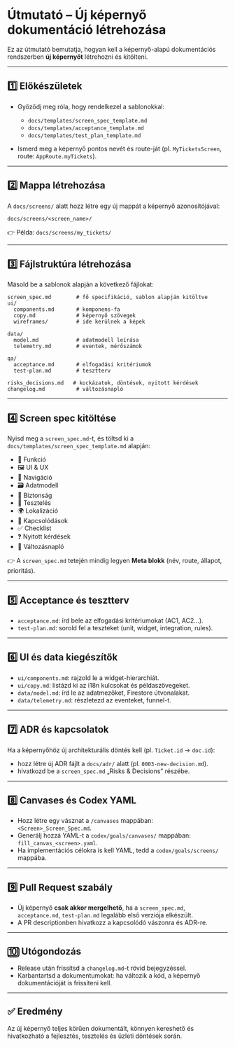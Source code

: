 # Útmutató – Új képernyő dokumentáció létrehozása

Ez az útmutató bemutatja, hogyan kell a képernyő-alapú dokumentációs rendszerben **új képernyőt** létrehozni és kitölteni.

---

## 1️⃣ Előkészületek

* Győződj meg róla, hogy rendelkezel a sablonokkal:

  * `docs/templates/screen_spec_template.md`
  * `docs/templates/acceptance_template.md`
  * `docs/templates/test_plan_template.md`
* Ismerd meg a képernyő pontos nevét és route-ját (pl. `MyTicketsScreen`, route: `AppRoute.myTickets`).

---

## 2️⃣ Mappa létrehozása

A `docs/screens/` alatt hozz létre egy új mappát a képernyő azonosítójával:

```
docs/screens/<screen_name>/
```

👉 Példa: `docs/screens/my_tickets/`

---

## 3️⃣ Fájlstruktúra létrehozása

Másold be a sablonok alapján a következő fájlokat:

```
screen_spec.md        # fő specifikáció, sablon alapján kitöltve
ui/
  components.md       # komponens-fa
  copy.md             # képernyő szövegek
  wireframes/         # ide kerülnek a képek

data/
  model.md            # adatmodell leírása
  telemetry.md        # eventek, mérőszámok

qa/
  acceptance.md       # elfogadási kritériumok
  test-plan.md        # tesztterv

risks_decisions.md   # kockázatok, döntések, nyitott kérdések
changelog.md          # változásnapló
```

---

## 4️⃣ Screen spec kitöltése

Nyisd meg a `screen_spec.md`-t, és töltsd ki a `docs/templates/screen_spec_template.md` alapján:

* 🎯 Funkció
* 🖼️ UI & UX
* 🔗 Navigáció
* 🗃️ Adatmodell
* 🔐 Biztonság
* 🧪 Tesztelés
* 🌍 Lokalizáció
* 📎 Kapcsolódások
* ✅ Checklist
* ❓ Nyitott kérdések
* 📝 Változásnapló

👉 A `screen_spec.md` tetején mindig legyen **Meta blokk** (név, route, állapot, prioritás).

---

## 5️⃣ Acceptance és tesztterv

* `acceptance.md`: írd bele az elfogadási kritériumokat (AC1, AC2…).
* `test-plan.md`: sorold fel a teszteket (unit, widget, integration, rules).

---

## 6️⃣ UI és data kiegészítők

* `ui/components.md`: rajzold le a widget-hierarchiát.
* `ui/copy.md`: listázd ki az i18n kulcsokat és példaszövegeket.
* `data/model.md`: írd le az adatmezőket, Firestore útvonalakat.
* `data/telemetry.md`: részletezd az eventeket, funnel-t.

---

## 7️⃣ ADR és kapcsolatok

Ha a képernyőhöz új architekturális döntés kell (pl. `Ticket.id` → `doc.id`):

* hozz létre új ADR fájlt a `docs/adr/` alatt (pl. `0003-new-decision.md`).
* hivatkozd be a `screen_spec.md` „Risks & Decisions” részébe.

---

## 8️⃣ Canvases és Codex YAML

* Hozz létre egy vásznat a `/canvases` mappában: `<Screen>_Screen_Spec.md`.
* Generálj hozzá YAML-t a `codex/goals/canvases/` mappában: `fill_canvas_<screen>.yaml`.
* Ha implementációs célokra is kell YAML, tedd a `codex/goals/screens/` mappába.

---

## 9️⃣ Pull Request szabály

* Új képernyő **csak akkor mergelhető**, ha a `screen_spec.md`, `acceptance.md`, `test-plan.md` legalább első verziója elkészült.
* A PR descriptionben hivatkozz a kapcsolódó vászonra és ADR-re.

---

## 🔟 Utógondozás

* Release után frissítsd a `changelog.md`-t rövid bejegyzéssel.
* Karbantartsd a dokumentumokat: ha változik a kód, a képernyő dokumentációját is frissíteni kell.

---

## ✅ Eredmény

Az új képernyő teljes körűen dokumentált, könnyen kereshető és hivatkozható a fejlesztés, tesztelés és üzleti döntések során.
